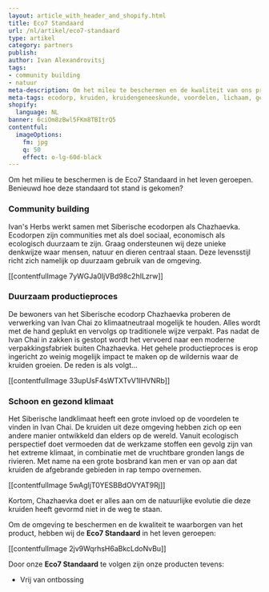 ```yaml
---
layout: article_with_header_and_shopify.html
title: Eco7 Standaard
url: /nl/artikel/eco7-standaard
type: artikel
category: partners
publish:
author: Ivan Alexandrovitsj
tags:
- community building
- natuur
meta-description: Om het mileu te beschermen en de kwaliteit van ons product te kunnen waarborgen, zet onze Eco7 Standaard de norm... Lees snel meer over onze Eco7 Standaard. 
meta-tags: ecodorp, kruiden, kruidengeneeskunde, voordelen, lichaam, geest, siberië, introduceren, kruiden, informeren, community building, siberische kruidenthee, milieu, eco7 standaard, ontbossingen
shopify:
  language: NL
banner: 6ciOm8zBwl5FKm8TBItrQ5
contentful:
  imageOptions:
    fm: jpg
    q: 50
    effect: o-lg-60d-black
---
```

Om het milieu te beschermen is de Eco7 Standaard in het leven geroepen. Benieuwd hoe deze standaard tot stand is gekomen?

### Community building

Ivan's Herbs werkt samen met Siberische ecodorpen als Chazhaevka. Ecodorpen zijn communities met als doel sociaal, economisch als ecologisch duurzaam te zijn. Graag ondersteunen wij deze unieke denkwijze waar mensen, natuur en dieren centraal staan. Deze levensstijl richt zich namelijk op duurzaam gebruik van de omgeving. 

[[contentfulImage 7yWGJa0IjVBd98c2hILzrw]]

### Duurzaam productieproces

De bewoners van het Siberische ecodorp Chazhaevka proberen de verwerking van Ivan Chai zo klimaatneutraal mogelijk te houden. Alles wordt met de hand geplukt en vervolgs op traditionele wijze verpakt. Pas nadat de Ivan Chai in zakken is gestopt wordt het vervoerd naar een moderne verpakkingsfabriek buiten Chazhaevka. Het gehele productieproces is erop ingericht zo weinig mogelijk impact te maken op de wildernis waar de kruiden groeien. De reden is als volgt...

[[contentfulImage 33upUsF4sWTXTvV1IHVNRb]]

### Schoon en gezond klimaat

Het Siberische landklimaat heeft een grote invloed op de voordelen te vinden in Ivan Chai. De kruiden uit deze omgeving hebben zich op een andere manier ontwikkeld dan elders op de wereld. Vanuit ecologisch perspectief doet vermoeden dat de werkzame stoffen een gevolg zijn van het extreme klimaat, in combinatie met de vruchtbare gronden langs de rivieren. Met name na een grote bosbrand kan men er van op aan dat kruiden de afgebrande gebieden in rap tempo overnemen.

[[contentfulImage 5wAgIjT0YESBBdOVYAT9Rj]]

Kortom, Chazhaevka doet er alles aan om de natuurlijke evolutie die deze kruiden heeft gevormd niet in de weg te staan.

Om de omgeving te beschermen en de kwaliteit te waarborgen van het product, hebben wij de **Eco7 Standaard** in het leven geroepen:

[[contentfulImage 2jv9WqrhsH6aBkcLdoNvBu]]

Door onze **Eco7 Standaard** te volgen zijn onze producten tevens:
- Vrij van ontbossing